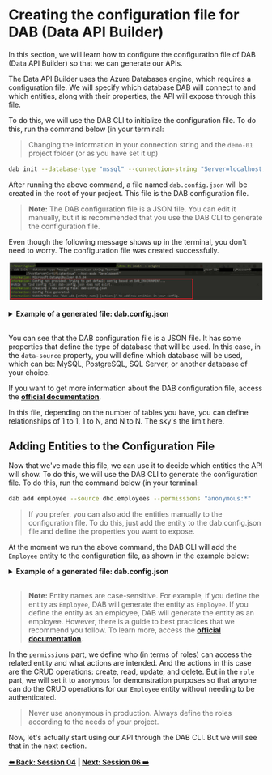 # Creating the configuration file for DAB (Data API Builder)

In this section, we will learn how to configure the configuration file of DAB (Data API Builder) so that we can generate our APIs.

The Data API Builder uses the Azure Databases engine, which requires a configuration file. We will specify which database DAB will connect to and which entities, along with their properties, the API will expose through this file.

To do this, we will use the DAB CLI to initialize the configuration file. To do this, run the command below (in your terminal:

> Changing the information in your connection string and the `demo-01` project folder (or as you have set it up)

```bash
dab init --database-type "mssql" --connection-string "Server=localhost;Database=<database-name>;User ID=<user>;Password=<password>;TrustServerCertificate=true" --host-mode "Development"
```

After running the above command, a file named `dab.config.json` will be created in the root of your project. This file is the DAB configuration file.

> **Note:** The DAB configuration file is a JSON file. You can edit it manually, but it is recommended that you use the DAB CLI to generate the configuration file.

Even though the following message shows up in the terminal, you don't need to worry. The configuration file was created successfully.

![image-17](./../../workshop-images/image-17.jpg)

<details><summary><b>Example of a generated file: dab.config.json</b></summary>
<br/>

```json
{
  "$schema": "https://github.com/Azure/data-api-builder/releases/download/v{dab-version}/dab.draft.schema.json",
  "data-source": {
    "database-type": "mssql",
    "options": {
      "set-session-context": false
    },
    "connection-string": "Server=localhost;Database=<database-name>;User ID=<user>;Password=<password>;TrustServerCertificate=true"
  },
  "runtime": {
    "rest": {
      "enabled": true,
      "path": "/api"
    },
    "graphql": {
      "allow-introspection": true,
      "enabled": true,
      "path": "/graphql"
    },
    "host": {
      "mode": "development",
      "cors": {
        "origins": [],
        "allow-credentials": false
      },
      "authentication": {
        "provider": "StaticWebApps"
      }
    }
  },
  "entities": {}
}
```

</details>
<br/>

You can see that the DAB configuration file is a JSON file. It has some properties that define the type of database that will be used. In this case, in the `data-source` property, you will define which database will be used, which can be: MySQL, PostgreSQL, SQL Server, or another database of your choice.

If you want to get more information about the DAB configuration file, access the **[official documentation](https://github.com/Azure/data-api-builder/blob/main/docs/configuration-file.md)**.

In this file, depending on the number of tables you have, you can define relationships of 1 to 1, 1 to N, and N to N. The sky's the limit here.

## Adding Entities to the Configuration File

Now that we've made this file, we can use it to decide which entities the API will show. To do this, we will use the DAB CLI to generate the configuration file. To do this, run the command below (in your terminal:

```bash
dab add employee --source dbo.employees --permissions "anonymous:*"
```

> If you prefer, you can also add the entities manually to the configuration file. To do this, just add the entity to the dab.config.json file and define the properties you want to expose.

At the moment we run the above command, the DAB CLI will add the `Employee` entity to the configuration file, as shown in the example below:

<details><summary><b>Example of a generated file: dab.config.json</b></summary>
<br/>

```json
"entities": {
    "Employee": {
      "source": "dbo.employees",
      "permissions": [
        {
          "role": "anonymous",
          "actions": [
            "*"
          ]
        }
      ]
    }
```
</details>
<br/>

> **Note:** Entity names are case-sensitive. For example, if you define the entity as `Employee`, DAB will generate the entity as `Employee`. If you define the entity as an employee, DAB will generate the entity as an employee. However, there is a guide to best practices that we recommend you follow. To learn more, access the **[official documentation](https://github.com/Azure/data-api-builder/blob/main/docs/best-practices.md)**.

In the `permissions` part, we define who (in terms of roles) can access the related entity and what actions are intended. And the actions in this case are the CRUD operations: create, read, update, and delete. But in the `role` part, we will set it to `anonymous` for demonstration purposes so that anyone can do the CRUD operations for our `Employee` entity without needing to be authenticated.

> Never use anonymous in production. Always define the roles according to the needs of your project.

Now, let's actually start using our API through the DAB CLI. But we will see that in the next section.

**[⬅️ Back: Session 04](./04-session.md) | **[Next: Session 06 ➡️](./06-session.md)****